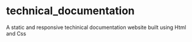 # technical_documentation
A static and responsive techinical documentation website built using Html and Css
